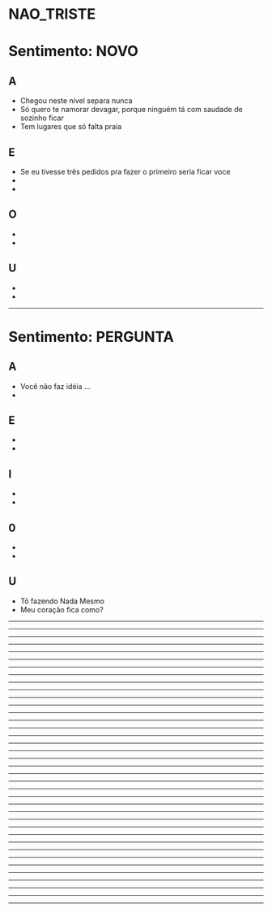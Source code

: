 # NAO_TRISTE

# Sentimento: NOVO

## A
* Chegou neste nível separa nunca
* Só quero te namorar devagar, porque ninguém tá com saudade de sozinho ficar
* Tem lugares que só falta praia

## E
* Se eu tivesse três pedidos pra fazer o primeiro seria ficar voce
* 
*

## O
*
*

## U
*
*

---

# Sentimento: PERGUNTA

## A
* Você não faz idéia ...
*

## E
*
*

## I
*
*

## 0
*
*

## U
* Tô fazendo Nada Mesmo
* Meu coração fica como?

---


---

---


---

---


---

---


---

---


---

---


---

---


---

---


---

---


---

---


---

---


---

---


---

---


---

---


---

---


---

---


---

---


---

---


---

---


---